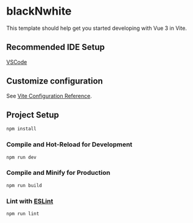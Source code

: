 # blackNwhite

This template should help get you started developing with Vue 3 in Vite.

## Recommended IDE Setup

[VSCode](https://code.visualstudio.com/) 

## Customize configuration

See [Vite Configuration Reference](https://vitejs.dev/config/).

## Project Setup

```sh
npm install
```

### Compile and Hot-Reload for Development

```sh
npm run dev
```

### Compile and Minify for Production

```sh
npm run build
```

### Lint with [ESLint](https://eslint.org/)

```sh
npm run lint
```
